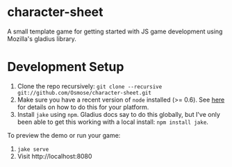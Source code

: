 # character-sheet

A small template game for getting started with JS game development using 
Mozilla's gladius library.

# Development Setup

1. Clone the repo recursively: `git clone --recursive git://github.com/Osmose/character-sheet.git`
2. Make sure you have a recent version of `node` installed (>= 0.6). See 
   [here](http://nodejs.org/) for details on how to do this for your platform.
3. Install `jake` using `npm`. Gladius docs say to do this globally, but I've
   only been able to get this working with a local install: `npm install jake`.

To preview the demo or run your game:

1. `jake serve`
2. Visit http://localhost:8080